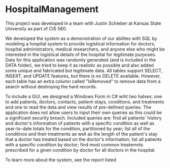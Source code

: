 # HospitalManagement
This project was developed in a team with Justin Schieber at Kansas State University as part of CIS 560.

We developed the system as a demonstration of our abilites with SQL by modeling a hospital system to provide logistical information for doctors, hospital administrators, medical researchers, and anyone else who might be interested in the logistical details of the hospital for legitimate purposes. Data for this application was randomly generated (and is included in the DATA folder), we tried to keep it as realistic as possible and also added some unique and fabricated but legitimate data. All tables support SELECT, INSERT, and UPDATE features, but there is no DELETE available. However, each table has an extra column called "IsRemoved" to remove data from a search without destroying the hard records.

To include a GUI, we designed a Windows Form in C# wiht two halves: one to add patients, doctors, contacts, patient-stays, conditions, and treatments and one to read the data and view results of pre-defined queries. The application does not allow users to input their own queries as this could be a significant security breach. Included queries are: find all patients' history and doctor's information of patients with a specific condition as well as year-to-date totals for the condition, partitioned by year; list all of the conditinos and their treatments as well as the length of the patient's stay that a doctor has treated based on the doctor's information; list all patients with a specific condition by doctor; find most common treatemnts prescribed for a given condition by doctor for all doctors in the hospital. 

To learn more about the system, see the report listed
